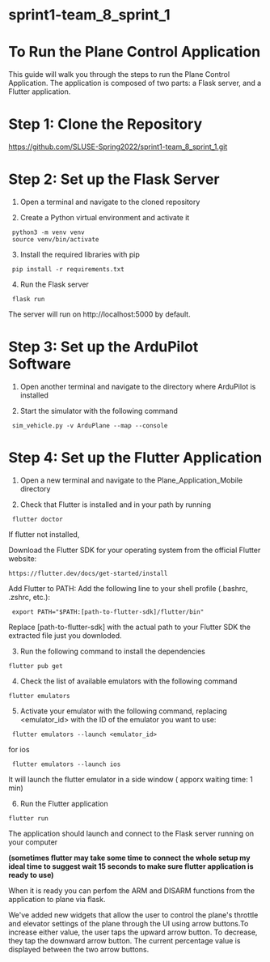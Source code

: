 # sprint1-team_8_sprint_1

# To Run the Plane Control Application

This guide will walk you through the steps to run the Plane Control Application. The application is composed of two parts: a Flask server, and a Flutter application.

# Step 1: Clone the Repository

https://github.com/SLUSE-Spring2022/sprint1-team_8_sprint_1.git

# Step 2: Set up the Flask Server

1. Open a terminal and navigate to the cloned repository

2. Create a Python virtual environment and activate it

``` 
 python3 -m venv venv
 source venv/bin/activate
```
3. Install the required libraries with pip

``` 
 pip install -r requirements.txt
```
4. Run the Flask server

```
 flask run
```
The server will run on http://localhost:5000 by default.


# Step 3: Set up the ArduPilot Software

1. Open another terminal and navigate to the directory where ArduPilot is installed

2. Start the simulator with the following command 

```
 sim_vehicle.py -v ArduPlane --map --console
```
# Step 4: Set up the Flutter Application

1. Open a new terminal and navigate to the Plane_Application_Mobile directory

2. Check that Flutter is installed and in your path by running
```
 flutter doctor
```
If flutter not installed,

Download the Flutter SDK for your operating system from the official Flutter website:
```
https://flutter.dev/docs/get-started/install
```
Add Flutter to PATH:
Add the following line to your shell profile (.bashrc, .zshrc, etc.):
```
 export PATH="$PATH:[path-to-flutter-sdk]/flutter/bin"
```
Replace [path-to-flutter-sdk] with the actual path to your Flutter SDK the extracted file just you downloded.


3. Run the following command to install the dependencies
```
flutter pub get
```

4. Check the list of available emulators with the following command
```
flutter emulators
```
5. Activate your emulator with the following command, replacing <emulator_id> with the ID of the emulator you want to use:
```
 flutter emulators --launch <emulator_id>
```

for ios
```
 flutter emulators --launch ios
```
It will launch the flutter emulator in a side window ( apporx waiting time: 1 min) 

6. Run the Flutter application
```
flutter run
```
The application should launch and connect to the Flask server running on your computer 

**(sometimes flutter may take some time to connect the whole setup my ideal time to suggest wait 15 seconds to make sure flutter application is ready to use)**

When it is ready you can perfom the ARM and DISARM functions from the application to plane via flask. 

We've added new widgets that allow the user to control the plane's throttle and elevator settings of the plane through the UI using arrow buttons.To increase either value, the user taps the upward arrow button. To decrease, they tap the downward arrow button. The current percentage value is displayed between the two arrow buttons.










